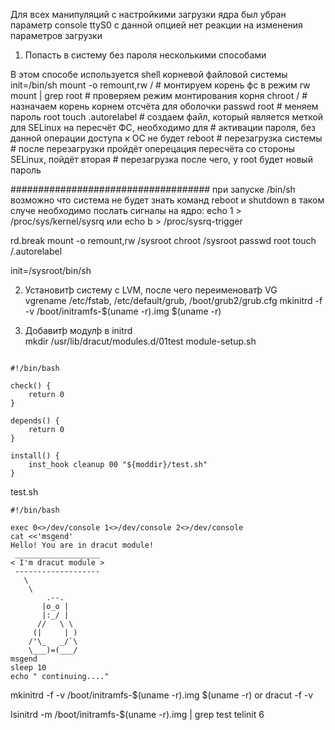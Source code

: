 Для всех манипуляций с настройкими загрузки ядра был убран параметр console ttyS0 c данной опцией нет реакции на изменения параметров загрузки

1. Попасть в систему без пароля несколькими способами

В этом способе используется shell корневой файловой системы
init=/bin/sh
mount -o remount,rw /           # монтируем корень фс в режим rw
mount | grep root               # проверяем режим монтирования корня
chroot /                        # назначаем корень корнем отсчёта для оболочки
passwd root                     # меняем пароль root
touch .autorelabel              # создаем файл, который является меткой для SELinux на пересчёт ФС, необходимо для 
                                # активации пароля, без данной операции доступа к ОС не будет
reboot                          # перезагрузка системы
                                # после перезагрузки пройдёт оперецация пересчёта со стороны SELinux, пойдёт вторая
                                # перезагрузка после чего, у root будет новый пароль

####################################
при запуске /bin/sh возможно что система не будет знать команд reboot и shutdown в таком случе необходимо послать сигналы на ядро:
   echo 1 > /proc/sys/kernel/sysrq
   или
   echo b > /proc/sysrq-trigger

 
 
rd.break
mount -o remount,rw /sysroot
chroot /sysroot
passwd root
touch /.autorelabel
  
init=/sysroot/bin/sh 


2. Установитþ систему с LVM, после чего переименоватþ VG  
vgrename 
/etc/fstab, /etc/default/grub, /boot/grub2/grub.cfg
mkinitrd -f -v /boot/initramfs-$(uname -r).img $(uname -r)
   


3. Добавитþ модулþ в initrd   
mkdir /usr/lib/dracut/modules.d/01test
module-setup.sh
```

#!/bin/bash

check() {
    return 0
}

depends() {
    return 0
}

install() {
    inst_hook cleanup 00 "${moddir}/test.sh"
}
```
test.sh
```
#!/bin/bash

exec 0<>/dev/console 1<>/dev/console 2<>/dev/console
cat <<'msgend'
Hello! You are in dracut module!
 ___________________
< I'm dracut module >
 -------------------
   \
    \
        .--.
       |o_o |
       |:_/ |
      //   \ \
     (|     | )
    /'\_   _/`\
    \___)=(___/
msgend
sleep 10
echo " continuing...."
```
mkinitrd -f -v /boot/initramfs-$(uname -r).img $(uname -r)
or
dracut -f -v

lsinitrd -m /boot/initramfs-$(uname -r).img | grep test
telinit 6
